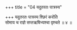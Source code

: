 +++
title = "04 यदुतरतः पात्रस्य"

+++
यदुतरतः पात्रस्य श्छिरं करोति  
सोमाय च राज्ञे सप्तऋषिभ्यश्चा वृश्चते ॥ ४ ॥
